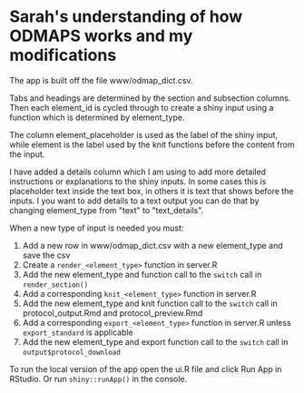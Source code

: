 # Sarah's understanding of how ODMAPS works and my modifications

The app is built off the file www/odmap_dict.csv. 

Tabs and headings are determined by the section and subsection columns. Then 
each element_id is cycled through to create a shiny input using a function which
is determined by element_type. 

The column element_placeholder is used as the label of the shiny input, while 
element is the label used by the knit functions before the content from the input. 

I have added a details column which I am using to add more detailed instructions
or explanations to the shiny inputs. In some cases this is placeholder text 
inside the text box, in others it is text that shows before the inputs. I you 
want to add details to a text output you can do that by changing element_type
from "text" to "text_details".

When a new type of input is needed you must:

  1. Add a new row in www/odmap_dict.csv with a new element_type and save the csv
  1. Create a `render_<element_type>` function in server.R 
  1. Add the new element_type and function call to the `switch` call in `render_section()` 
  1. Add a corresponding `knit_<element_type>` function in server.R
  1. Add the new element_type and knit function call to the `switch` call in 
     protocol_output.Rmd and protocol_preview.Rmd
  1. Add a corresponding `export_<element_type>` function in server.R unless
     `export_standard` is applicable 
  1. Add the new element_type and export function call to the `switch` call in `output$protocol_download` 
     
     
To run the local version of the app open the ui.R file and click Run App in 
RStudio. Or run `shiny::runApp()` in the console.
  